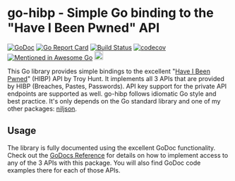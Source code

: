 <!--
SPDX-FileCopyrightText: Winni Neessen <wn@neessen.dev> et al

SPDX-License-Identifier: MIT
-->

# go-hibp - Simple Go binding to the "Have I Been Pwned" API

[![GoDoc](https://godoc.org/github.com/wneessen/go-hibp?status.svg)](https://pkg.go.dev/github.com/wneessen/go-hibp) 
[![Go Report Card](https://goreportcard.com/badge/github.com/wneessen/go-hibp)](https://goreportcard.com/report/github.com/wneessen/go-hibp) 
[![Build Status](https://api.cirrus-ci.com/github/wneessen/go-hibp.svg)](https://cirrus-ci.com/github/wneessen/go-hibp)
[![codecov](https://codecov.io/gh/wneessen/go-hibp/branch/main/graph/badge.svg?token=ST96EC0JHU)](https://codecov.io/gh/wneessen/go-hibp)
[![Mentioned in Awesome Go](https://awesome.re/mentioned-badge-flat.svg)](https://github.com/avelino/awesome-go) 
<a href="https://ko-fi.com/D1D24V9IX"><img src="https://uploads-ssl.webflow.com/5c14e387dab576fe667689cf/5cbed8a4ae2b88347c06c923_BuyMeACoffee_blue.png" height="20" alt="buy ma a coffee"></a>

This Go library provides simple bindings to the excellent 
"[Have I Been Pwned](https://haveibeenpwned.com/API/v3)" (HIBP) API by Troy Hunt. It implements all 3 APIs
that are provided by HIBP (Breaches, Pastes, Passwords). API key support for the private API endpoints are 
supported as well. go-hibp follows idiomatic Go style and best practice. It's only depends on the Go standard 
library and one of my other packages: [niljson](https://github.com/wneessen/niljson).

## Usage
The library is fully documented using the excellent GoDoc functionality. Check out the
[GoDocs Reference](https://pkg.go.dev/github.com/wneessen/go-hibp) for details on how to implement 
access to any of the 3 APIs with this package. You will also find GoDoc code examples there for each of those
APIs.
